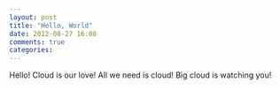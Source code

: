 ```yaml
---
layout: post
title: "Hello, World"
date: 2012-08-27 16:08
comments: true
categories: 
---
```


Hello! Cloud is our love! All we need is cloud! Big cloud is watching you! 
